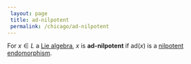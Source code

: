 ```yaml
---
 layout: page
 title: ad-nilpotent
 permalink: /chicago/ad-nilpotent
---
```

For $x\in L$ a [Lie algebra](https://mathgloss.github.io/MathGloss/chicago/Lie_algebra), $x$ is **ad-nilpotent** if $\text{ad}(x)$ is a [nilpotent](https://mathgloss.github.io/MathGloss/chicago/nilpotent) [endomorphism](https://mathgloss.github.io/MathGloss/chicago/endomorphism).